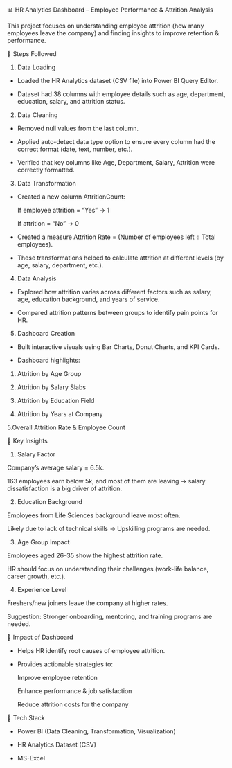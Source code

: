 📊 HR Analytics Dashboard – Employee Performance & Attrition Analysis

This project focuses on understanding employee attrition (how many employees leave the company) and finding insights to improve retention & performance.

🔹 Steps Followed
1. Data Loading

 - Loaded the HR Analytics dataset (CSV file) into Power BI Query Editor.

 - Dataset had 38 columns with employee details such as age, department, education, salary, and attrition status.

2. Data Cleaning

 - Removed null values from the last column.

 - Applied auto-detect data type option to ensure every column had the correct format (date, text, number, etc.).

 - Verified that key columns like Age, Department, Salary, Attrition were correctly formatted.

3. Data Transformation

 - Created a new column AttritionCount:

   If employee attrition = “Yes” → 1

   If attrition = “No” → 0

 - Created a measure Attrition Rate = (Number of employees left ÷ Total employees).

 - These transformations helped to calculate attrition at different levels (by age, salary, department, etc.).

4. Data Analysis

 - Explored how attrition varies across different factors such as salary, age, education background, and years of service.

 - Compared attrition patterns between groups to identify pain points for HR.

5. Dashboard Creation

 - Built interactive visuals using Bar Charts, Donut Charts, and KPI Cards.

 - Dashboard highlights:

  1. Attrition by Age Group

  2. Attrition by Salary Slabs

  3. Attrition by Education Field

  4. Attrition by Years at Company

  5.Overall Attrition Rate & Employee Count


🔹 Key Insights

  1. Salary Factor

   Company’s average salary = 6.5k.

   163 employees earn below 5k, and most of them are leaving → salary dissatisfaction is a big driver of attrition.

  2. Education Background

   Employees from Life Sciences background leave most often.

   Likely due to lack of technical skills → Upskilling programs are needed.

  3. Age Group Impact

   Employees aged 26–35 show the highest attrition rate.

   HR should focus on understanding their challenges (work-life balance, career growth, etc.).

  4. Experience Level

   Freshers/new joiners leave the company at higher rates.

   Suggestion: Stronger onboarding, mentoring, and training programs are needed.


🔹 Impact of Dashboard

  - Helps HR identify root causes of employee attrition.

  - Provides actionable strategies to:

      Improve employee retention

      Enhance performance & job satisfaction

      Reduce attrition costs for the company

🔹 Tech Stack

  - Power BI (Data Cleaning, Transformation, Visualization)

  - HR Analytics Dataset (CSV)

  - MS-Excel
